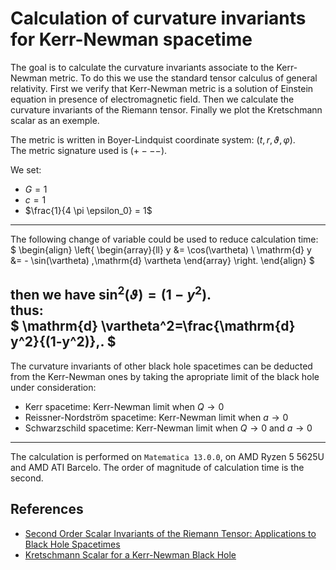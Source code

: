 # Calculation of curvature invariants for Kerr-Newman spacetime

The goal is to calculate the curvature invariants associate to the Kerr-Newman metric.
To do this we use the standard tensor calculus of general relativity. First we verify that Kerr-Newman metric is a solution of Einstein equation in presence of electromagnetic field. Then we calculate the curvature invariants of the Riemann tensor. Finally we plot the Kretschmann scalar as an exemple.  

The metric is written in Boyer-Lindquist coordinate system: $(t,r,\vartheta,\varphi)$.  
The metric signature used is $(+ - - -)$.  

We set:  
- $G = 1$
- $c = 1$
- $\frac{1}{4 \pi \epsilon_0} = 1$
---
The following change of variable could be used to reduce calculation time:  
$
\begin{align}
  \left\{
    \begin{array}{ll}
      y &= \cos(\vartheta) \\
      \mathrm{d} y &= - \sin(\vartheta) \,\mathrm{d} \vartheta
    \end{array}
  \right.
\end{align}
$

then we have $\sin^2(\vartheta)=(1-y^2)$.  
thus:  
$
\mathrm{d} \vartheta^2=\frac{\mathrm{d} y^2}{(1-y^2)}\,.
$
---
The curvature invariants of other black hole spacetimes can be deducted from the
Kerr-Newman ones by taking the apropriate limit of the black hole under consideration:

- Kerr spacetime: Kerr-Newman limit when $Q\rightarrow 0$  
- Reissner-Nordström spacetime: Kerr-Newman limit when $a\rightarrow 0$  
- Schwarzschild spacetime: Kerr-Newman limit when $Q\rightarrow 0$ and $a\rightarrow 0$  

---

The calculation is performed on `Matematica 13.0.0`, on AMD Ryzen 5 5625U and AMD ATI Barcelo. The order of magnitude of calculation time is the second.

## References

- [Second Order Scalar Invariants of the Riemann Tensor: Applications to Black Hole Spacetimes](https://arxiv.org/abs/gr-qc/0302095)
- [Kretschmann Scalar for a Kerr-Newman Black Hole](https://arxiv.org/abs/astro-ph/9912320)
